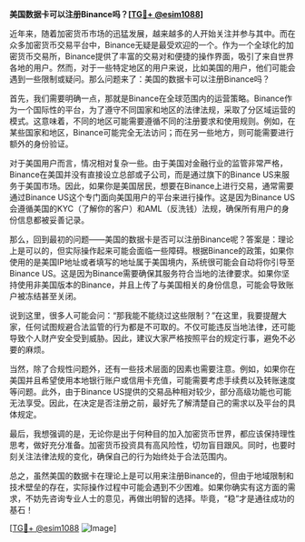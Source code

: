 **美国数据卡可以注册Binance吗？[[TG💪+ @esim1088](https://t.me/s/esim1088)]**

近年来，随着加密货币市场的迅猛发展，越来越多的人开始关注并参与其中。而在众多加密货币交易平台中，Binance无疑是最受欢迎的一个。作为一个全球化的加密货币交易所，Binance提供了丰富的交易对和便捷的操作界面，吸引了来自世界各地的用户。然而，对于一些特定地区的用户来说，比如美国的用户，他们可能会遇到一些限制或疑问。那么问题来了：美国的数据卡可以注册Binance吗？

首先，我们需要明确一点，那就是Binance在全球范围内的运营策略。Binance作为一个国际性的平台，为了遵守不同国家和地区的法律法规，采取了分区域运营的模式。这意味着，不同的地区可能需要遵循不同的注册要求和使用规则。例如，在某些国家和地区，Binance可能完全无法访问；而在另一些地方，则可能需要进行额外的身份验证。

对于美国用户而言，情况相对复杂一些。由于美国对金融行业的监管非常严格，Binance在美国并没有直接设立总部或子公司，而是通过旗下的Binance US来服务于美国市场。因此，如果你是美国居民，想要在Binance上进行交易，通常需要通过Binance US这个专门面向美国用户的平台来进行操作。这是因为Binance US会遵循美国的KYC（了解你的客户）和AML（反洗钱）法规，确保所有用户的身份信息都被妥善记录。

那么，回到最初的问题——美国的数据卡是否可以注册Binance呢？答案是：理论上是可以的，但实际操作起来可能会面临一些障碍。根据Binance的政策，如果你使用的是美国IP地址或者填写的地址属于美国境内，系统很可能会自动将你引导至Binance US。这是因为Binance需要确保其服务符合当地的法律要求。如果你坚持使用非美国版本的Binance，并且上传了与美国相关的身份信息，可能会导致账户被冻结甚至关闭。

说到这里，很多人可能会问：“那我能不能绕过这些限制？”在这里，我要提醒大家，任何试图规避合法监管的行为都是不可取的。不仅可能违反当地法律，还可能导致个人财产安全受到威胁。因此，建议大家严格按照平台的规定行事，避免不必要的麻烦。

当然，除了合规性问题外，还有一些技术层面的因素也需要注意。例如，如果你在美国并且希望使用本地银行账户或信用卡充值，可能需要考虑手续费以及转账速度等问题。此外，由于Binance US提供的交易品种相对较少，部分高级功能也可能无法享受。因此，在决定是否注册之前，最好先了解清楚自己的需求以及平台的具体规定。

最后，我想强调的是，无论你是出于何种目的加入加密货币世界，都应该保持理性思考，做好充分准备。加密货币投资具有高风险性，切勿盲目跟风。同时，也要时刻关注法律法规的变化，确保自己的行为始终处于合法范围内。

总之，虽然美国的数据卡在理论上是可以用来注册Binance的，但由于地域限制和技术壁垒的存在，实际操作过程中可能会遇到不少困难。如果你确实有这方面的需求，不妨先咨询专业人士的意见，再做出明智的选择。毕竟，“稳”才是通往成功的基石！

[[TG💪+ @esim1088](https://t.me/s/esim1088) ![Image](https://i.postimg.cc/4NQfJmqS/Snipaste-2025-05-13-00-14-12.png)]